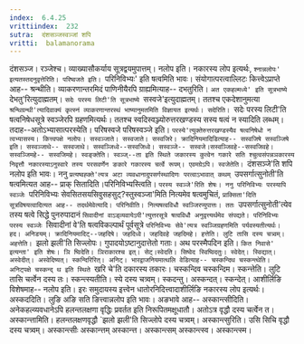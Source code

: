 ```yaml
---
index:  6.4.25
vrittiindex:  232
sutra:  दंशसञ्जस्वञ्जां शपि
vritti:  balamanorama 
---
```


दंशसञ्ज। रञ्जेश्च। व्याख्यासौकर्याय सूत्रद्वयमुपात्तम्। नलोप इति। नकारस्य लोप इत्यर्थः, `श्नान्नलोपः' इत्यतस्तदनुवृत्तेरिति। परिष्वजते इति। `परिनिविभ्यः' इति षत्वमिति भावः। संयोगात्परत्वाल्लिटः कित्त्वेऽप्राप्ते आह-- श्रन्थीति। व्याकरणान्तरमिदं पाणिनीयैरपि ग्राह्यमित्याह-- दभतुरिति। `अत एकहल्मध्ये' इति सूत्रभाष्ये `देभतु'रित्युदाह्मतम्। `सदेः परस्य लिटी'ति सूत्रभाष्ये `सस्वजे'इत्युदाह्मतम्। ततश्च एकदेशानुमत्या `श्रन्थिग्रन्थी'त्यादिवाक्यं कृत्स्नं व्याकरणान्तरस्थं भाष्यानुमतमिति विज्ञायत इत्यर्थः। सदेरिति। `सदेः परस्य लिटी'ति षत्वनिषेधसूत्रे स्वञ्जेरपि ग्रहणमित्यर्थः। ततश्च स्वदिस्वञ्ज्योरुत्तरखण्डस्य सस्य षत्वं न स्यादिति लब्धम्। तदाह--अतोऽभ्यासात्परस्येति। परिषस्वजे परिषस्वञ्जे इति। `परस्ये'त्युक्तेरुत्तरखण्डस्यैव षत्वनिषेधो न त्वभ्यासस्य। कित्त्वपक्षे नलोपः। सस्वञ्जाते। सस्वजाते। सस्वजिरे। क्रादिनियमादिडित्याह-- सस्वजिषे सस्वञ्जिषे इति। सस्वञ्जाथे-- सस्वजाथे। सस्वञ्जिध्वे--सस्वजिध्वे। सस्वञ्जे-- सस्वजे।सस्वञ्जिवहे--सस्वजिवहे। सस्वञ्जिमहे-- सस्वजिमहे। स्वङ्क्तेति। स्वञ्ज्--ता इति स्थिते जकारस्य कुत्वेन गकारे सति श्चुत्वसंपन्नञकारस्य निवृत्तौ नकारस्याऽनुस्वारे तस्य परसवर्णेन ङकारे गकारस्य चर्त्वे रूपम्। एवमग्रेऽपि। स्वजेतेति। `दंशसञ्जे'ति शपि नलोप इति भावः। ननु `प्रत्यष्वह्क्ते'त्यत्र अटा व्यवधानादुपसर्गस्थादिणः परत्वाऽभावात् कथम् `उपसर्गात्सुनोती'ति षत्वमित्यत आह-- प्राक् सितादिति।परिनिविभ्यस्त्विति। `परस्य स्वञ्जे'रिति शेषः। ननु परिनिविभ्यः परस्यापि स्वञ्जेः `परिनिविभ्यः सेवसितसयसिवुसहसुट्?स्तुस्वञ्जा'मिति नित्यमेव षत्वमुचितं, `प्राक्सिता'दिति सूत्रविषयत्वादित्यत आह-- तदर्थमेवेत्यादि। परिनिवीति। नित्यषत्वविधौ स्वञ्जिरप्युपात्तः। ततः `उपसर्गात्सुनोती'त्येव तस्य षत्वे सिद्धे पुनरुपादानं `सिवादीनां वाऽड्व्यवायेऽपी'त्युत्तरसूत्रे षत्वविधौ अनुवृत्त्यर्थमेव संपद्यते। परिनिविभ्यः परस्य स्वञ्जेः `सिवादीनां वे'ति षत्वविकल्पार्थं पूर्वसूत्रे `परिनिविभ्यः सेवे'त्यत्र स्वञ्जिग्रहणमिति पर्यवस्यतीत्यर्थः। हद। अनिडयम्। क्रादिनियमादिट्--जहदिषे। जहदिध्वे। जहदिवहे जहदिमहे। हत्तेति। लुटि तासि दस्य चत्र्वम्। अहत्तेति। `झलो झली'ति सिज्लोपः। गुपादयोऽष्टानुदात्तेतो गताः। अथ परस्मैपदिन इति। `कित निवासे' इत्यन्ता' इति शेषः। ञि ष्विदेति। ञिराकारश्च इत्। सेट्।स्वेदति। सिष्वेद स्विष्विदतुः। स्वेदेत्। स्विद्यात्। अस्वेदीत्। अस्वेदिष्यत्। स्कन्दिरिरित्। अनिट्। भारद्वाजनियमात्थलि वेडित्याह-- चस्कन्दिथ चस्कन्त्थेति। अनिट्पक्षे चस्कन्द् थ इति स्थिते `खरि चे'ति दकारस्य तकारः। चस्कन्दिव चस्कन्दिम। स्कन्त्तेति। लुटि तासि चर्त्वेन दस्य तः। स्कन्त्स्यतीति। स्ये दस्य चत्र्वम्। स्कदन्तु। अस्कन्दत्। स्कन्देत्। आशीर्लिङि विशेषमाह-- नलोप इति। इरः समुदायस्य इत्त्वेन धातोरनिदित्त्वादाशीर्लिङि नकारस्य लोप इत्यर्थः। अस्कददिति। लुङि अङि सति ङित्त्वान्नलोप इति भावः। अङभावे आह-- अस्कान्त्सीदिति। अनेकहल्व्यवधानेऽपि हलन्तलक्षणा वृद्धिः प्रवर्तत इति निरूपितमक्षूधातौ। अतोऽत्र वृद्धौ दस्य चर्त्वेन त। अस्कान्त्तामिति। हलन्तलक्षणवृद्धौ `झलो झली'ति सिज्लोपे दस्य चत्र्वम्। अस्कान्त्सुरिति। उसि सिचि वृद्धौ दस्य चत्र्वम्। अस्कान्त्सीः अस्कान्त्तम् अस्कान्त्त। अस्कान्त्सम् अस्कान्त्स्व। अस्कान्त्स्म।

